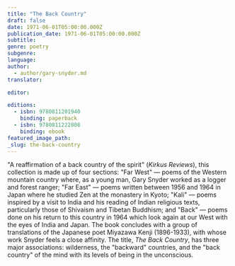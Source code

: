 ```yaml
---
title: "The Back Country"
draft: false
date: 1971-06-01T05:00:00.000Z
publication_date: 1971-06-01T05:00:00.000Z
subtitle:
genre: poetry
subgenre:
language:
author:
  - author/gary-snyder.md
translator:

editor:

editions:
  - isbn: 9780811201940
    binding: paperback
  - isbn: 9780811222808
    binding: ebook
featured_image_path:
_slug: the-back-country
---
```


"A reaffirmation of a back country of the spirit" (_Kirkus Reviews_), this collection is made up of four sections: "Far West" — poems of the Western mountain country where, as a young man, Gary Snyder worked as a logger and forest ranger; "Far East" — poems written between 1956 and 1964 in Japan where he studied Zen at the monastery in Kyoto; "Kali" — poems inspired by a visit to India and his reading of Indian religious texts, particularly those of Shivaism and Tibetan Buddhism; and "Back" — poems done on his return to this country in 1964 which look again at our West with the eyes of India and Japan. The book concludes with a group of translations of the Japanese poet Miyazawa Kenji (1896-1933), with whose work Snyder feels a close affinity. The title, _The Back Country_, has three major associations: wilderness, the "backward" countries, and the "back country" of the mind with its levels of being in the unconscious.

